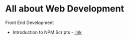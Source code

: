 # All about Web Development

Front End Development

- Introduction to NPM Scripts - [link](https://medium.freecodecamp.org/introduction-to-npm-scripts-1dbb2ae01633)
